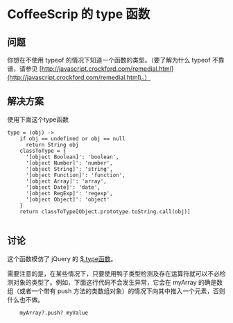 # CoffeeScrip 的 type 函数

## 问题

你想在不使用 typeof 的情况下知道一个函数的类型。（要了解为什么 typeof 不靠谱，请参见 [http://javascript.crockford.com/remedial.html](http://javascript.crockford.com/remedial.html)。）

## 解决方案

使用下面这个type函数

```
type = (obj) ->
    if obj == undefined or obj == null
      return String obj
    classToType = {
      '[object Boolean]': 'boolean',
      '[object Number]': 'number',
      '[object String]': 'string',
      '[object Function]': 'function',
      '[object Array]': 'array',
      '[object Date]': 'date',
      '[object RegExp]': 'regexp',
      '[object Object]': 'object'
    }
    return classToType[Object.prototype.toString.call(obj)]
    
```

## 讨论

这个函数模仿了 jQuery 的 [$.type函数](http://api.jquery.com/jQuery.type/)。

需要注意的是，在某些情况下，只要使用鸭子类型检测及存在运算符就可以不必检测对象的类型了。例如，下面这行代码不会发生异常，它会在 myArray 的确是数组（或者一个带有 push 方法的类数组对象）的情况下向其中推入一个元素，否则什么也不做。

```
	myArray?.push? myValue
	
```

